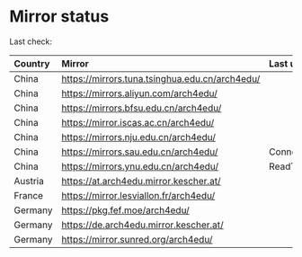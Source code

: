 <script src="./time.js"></script>
# Mirror status
Last check: <script type="text/javascript">localize(1687965636.3005638);</script>

|Country|Mirror|Last update|
|:------|:-----|:----------|
|China|https://mirrors.tuna.tsinghua.edu.cn/arch4edu/|<script type="text/javascript">localize(1687934152);</script>|
|China|https://mirrors.aliyun.com/arch4edu/|<script type="text/javascript">localize(1687847732);</script>|
|China|https://mirrors.bfsu.edu.cn/arch4edu/|<script type="text/javascript">localize(1687934152);</script>|
|China|https://mirror.iscas.ac.cn/arch4edu/|<script type="text/javascript">localize(1687934152);</script>|
|China|https://mirrors.nju.edu.cn/arch4edu/|<script type="text/javascript">localize(1687847732);</script>|
|China|https://mirrors.sau.edu.cn/arch4edu/|ConnectionError|
|China|https://mirrors.ynu.edu.cn/arch4edu/|ReadTimeout|
|Austria|https://at.arch4edu.mirror.kescher.at/|<script type="text/javascript">localize(1687934152);</script>|
|France|https://mirror.lesviallon.fr/arch4edu/|<script type="text/javascript">localize(1687934152);</script>|
|Germany|https://pkg.fef.moe/arch4edu/|<script type="text/javascript">localize(1687934152);</script>|
|Germany|https://de.arch4edu.mirror.kescher.at/|<script type="text/javascript">localize(1687934152);</script>|
|Germany|https://mirror.sunred.org/arch4edu/|<script type="text/javascript">localize(1687934152);</script>|

<script src="./tablefilter/tablefilter.js"></script>
<script src="./table.js"></script>